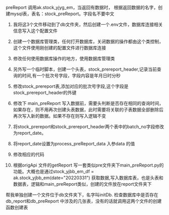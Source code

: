 preReport 调用ak.stock_yjyg_em，当返回有数据时，
根据返回数据的名字，创建mysql表，表名：stock_preReport。字段名不要中文

1. 我将这3个文件移动到了db文件夹，然后创建一个.env文件，数据库连接相关信息写入这个配置文件
2. 创建一个数据库管理类，任何打开数据库，关闭数据的操作都由这个类控制，这个文件使用刚创建的配置文件进行数据库连接
3. 修改任何使用数据库操作的地方，使用数据库管理类

1. 另外写一个临时脚本，创建一个头表，stock_prereport_header,记录当前查询的时间,有一个批次号字段，字段内容是年月日时分秒
2. 修改stock_prereport表,添加对应的批次号字段,这个字段是stock_prereport_header的外键

1. 修改下 main_preReport 写入数据前，需要头判断是否存在相同的查询时间，如果存在，则不用再次创建头表数据，此时需要将关联的子表数据全部删除后再次写入新的数据。如果不存在则写入逻辑不变

1. 将stock_prereport和stock_prereport_header两个表中的batch_no字段修改为report_date。
2. 将report_date设置为process_preReport_data 入参data 的值
3. 修改相应的代码

1. 根据origApi 文件的getReport 写一套类似pre文件夹下main_preReport.py的功能。大概也是通过stock_yjbb_em_df = ak.stock_yjbb_em(date="20220331") 获取数据,写入数据库表，也是头表和数据表，逻辑和main_preReport类似，创建的文件放在report文件夹下
    
    <!-- stock_prereport，stock_prereport_header，stock_report_header，stock_report， -->
帮我单独创建一个文件位于db文件夹下，名字叫initDb. 检查数据库中是否存在db_report和db_preReport 中涉及的几张表，没有的话就调用这两个文件的创建函数创建表